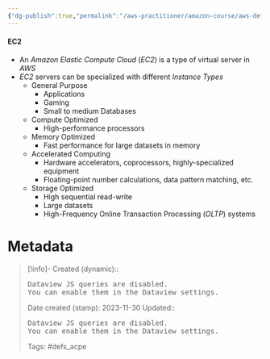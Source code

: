 ```yaml
---
{"dg-publish":true,"permalink":"/aws-practitioner/amazon-course/aws-definitions/ec-2/","updated":"2024-02-16T14:04:48.000-08:00"}
---
```


#### EC2
- An *Amazon Elastic Compute Cloud* (*EC2*) is a type of virtual server in *AWS*
- *EC2* servers can be specialized with different *Instance Types*
	- General Purpose
		- Applications
		- Gaming
		- Small to medium Databases
	- Compute Optimized
		- High-performance processors
	- Memory Optimized
		- Fast performance for large datasets in memory
	- Accelerated Computing
		- Hardware accelerators, coprocessors, highly-specialized equipment
		- Floating-point number calculations, data pattern matching, etc.
	- Storage Optimized
		- High sequential read-write
		- Large datasets
		- High-Frequency Online Transaction Processing (*OLTP*) systems






# Metadata

> [!info]- Created (dynamic):: <pre class="dataview dataview-error">Dataview JS queries are disabled. You can enable them in the Dataview settings.</pre>
> Date created (stamp): 2023-11-30
> Updated:: <pre class="dataview dataview-error">Dataview JS queries are disabled. You can enable them in the Dataview settings.</pre>
> Tags: #defs_acpe